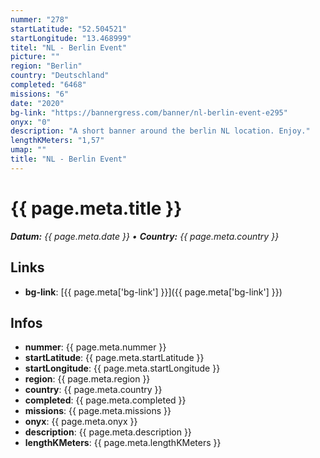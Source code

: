 ```yaml
---
nummer: "278"
startLatitude: "52.504521"
startLongitude: "13.468999"
titel: "NL - Berlin Event"
picture: ""
region: "Berlin"
country: "Deutschland"
completed: "6468"
missions: "6"
date: "2020"
bg-link: "https://bannergress.com/banner/nl-berlin-event-e295"
onyx: "0"
description: "A short banner around the berlin NL location. Enjoy."
lengthKMeters: "1,57"
umap: ""
title: "NL - Berlin Event"
---
```


# {{ page.meta.title }}
_**Datum:** {{ page.meta.date }} • **Country:** {{ page.meta.country }}_

## Links
- **bg-link**: [{{ page.meta['bg-link'] }}]({{ page.meta['bg-link'] }})

## Infos
- **nummer**: {{ page.meta.nummer }}
- **startLatitude**: {{ page.meta.startLatitude }}
- **startLongitude**: {{ page.meta.startLongitude }}
- **region**: {{ page.meta.region }}
- **country**: {{ page.meta.country }}
- **completed**: {{ page.meta.completed }}
- **missions**: {{ page.meta.missions }}
- **onyx**: {{ page.meta.onyx }}
- **description**: {{ page.meta.description }}
- **lengthKMeters**: {{ page.meta.lengthKMeters }}

